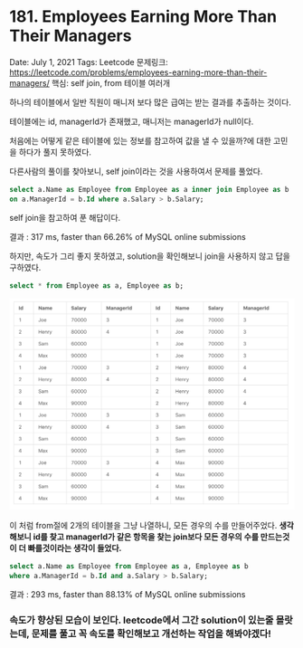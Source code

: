# 181. Employees Earning More Than Their Managers

Date: July 1, 2021
Tags: Leetcode
문제링크: https://leetcode.com/problems/employees-earning-more-than-their-managers/
핵심: self join,  from 테이블 여러개

하나의 테이블에서 일반 직원이 매니저 보다 많은 급여는 받는 결과를 추출하는 것이다.

테이블에는 id, managerId가 존재했고, 매니저는 managerId가 null이다.

처음에는 어떻게 같은 테이블에 있는 정보를 참고하여 값을 낼 수 있을까?에 대한 고민을 하다가 풀지 못하였다.

다른사람의 풀이를 찾아보니, self join이라는 것을 사용하여서 문제를 풀었다.

```sql
select a.Name as Employee from Employee as a inner join Employee as b
on a.ManagerId = b.Id where a.Salary > b.Salary;
```

self join을 참고하여 푼 해답이다.

결과 : 317 ms, faster than 66.26% of MySQL online submissions

하지만, 속도가 그리 좋지 못하였고, solution을 확인해보니 join을 사용하지 않고 답을 구하였다.

```sql
select * from Employee as a, Employee as b;
```

![181%20Employees%20Earning%20More%20Than%20Their%20Managers.png](./img/181%20Employees%20Earning%20More%20Than%20Their%20Managers.png)

이 처럼 from절에 2개의 테이블을 그냥 나열하니, 모든 경우의 수를 만들어주었다. **생각해보니 id를 찾고 managerId가 같은 항목을 찾는 join보다 모든 경우의 수를 만드는것이 더 빠를것이라는 생각이 들었다.**

```sql
select a.Name as Employee from Employee as a, Employee as b
where a.ManagerId = b.Id and a.Salary > b.Salary;
```

결과 : 293 ms, faster than 88.13% of MySQL online submissions

### 속도가 향상된 모습이 보인다. leetcode에서 그간 solution이 있는줄 몰랏는데, 문제를 풀고 꼭 속도를 확인해보고 개선하는 작업을 해봐야겠다!